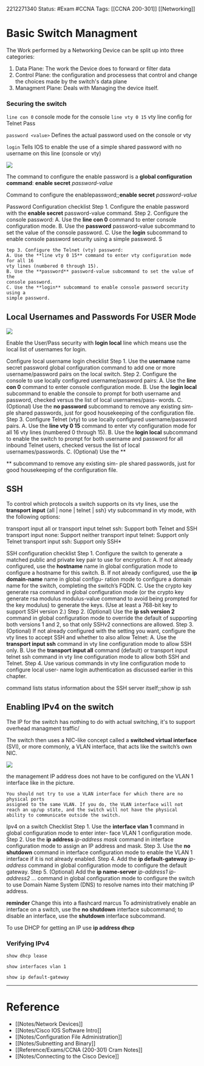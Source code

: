 
2212271340
	Status: #Exam #CCNA
		Tags: [[CCNA 200-301]] [[Networking]]

# Basic Switch Managment


The Work performed by a Networking Device can be split up into three categories:

1. Data Plane: The work the Device does to forward or filter data
2. Control Plane: the configuration and processess that control and change the choices made by the switch's data plane
3. Managment Plane: Deals with Managing the device itself.



### Securing the switch

`line con 0` console mode for the console
`line vty 0 15` vty line config for Telnet Pass



`password <value>` Defines the actual password used on the console or vty

`login` Tells IOS to enable the use of a simple shared password with no username on this line (console or vty)

<img src = "https://i.gyazo.com/753e9078def39d912c9ad58a390e7fff.png">

 The command to configure the enable password is a **global configuration command**: **enable secret** *password-value*

Command to configure the enablepassword;;**enable secret** *password-value*
<!--SR:!2023-01-02,1,230-->

Password Configuration checklist
	Step 1. Configure the enable password with the **enable secret** password-value command.
	Step 2. Configure the console password:
	A. Use the **line con 0** command to enter console configuration mode.
	B. Use the **password** password-value subcommand to set the value of the
	console password.
	C. Use the **login** subcommand to enable console password security using a
	simple password.
	S
	
	
	tep 3. Configure the Telnet (vty) password:
	A. Use the **line vty 0 15** command to enter vty configuration mode for all 16
	vty lines (numbered 0 through 15).
	B. Use the **password** password-value subcommand to set the value of the
	console password.
	C. Use the **login** subcommand to enable console password security using a
	simple password.   


## Local Usernames and Passwords For USER Mode

<img src = "https://i.gyazo.com/685fc751c6ee01d46c24e308355fd9fc.png">



Enable the User/Pass security with **login local** line which means use the local list of usernames for login.

Configure local username login checklist
	Step 1.
	Use the **username** name secret password global configuration command to
	add one or more username/password pairs on the local switch.
	Step 2.
	Configure the console to use locally configured username/password pairs:
	A. Use the **line con 0** command to enter console configuration mode.
	B. Use the **login local** subcommand to enable the console to prompt for both
	username and password, checked versus the list of local usernames/pass-
	words.
	C. (Optional) Use the **no password** subcommand to remove any existing sim-
	ple shared passwords, just for good housekeeping of the configuration file.
	Step 3.
	Configure Telnet (vty) to use locally configured username/password pairs.
	A. Use the **line vty 0 15** command to enter vty configuration mode for all 16
	vty lines (numbered 0 through 15).
	B. Use the **login local** subcommand to enable the switch to prompt for both
	username and password for all inbound Telnet users, checked versus the list
	of local usernames/passwords.
	C. (Optional) Use the **
 
 ** subcommand to remove any existing sim-
	ple shared passwords, just for good housekeeping of the configuration file.      

## SSH
To control which protocols a switch supports on its vty lines, use the **transport input** {all |
none | telnet | ssh} vty subcommand in vty mode, with the following options:

transport input all or transport input telnet ssh: Support both Telnet and SSH
transport input none: Support neither
transport input telnet: Support only Telnet
transport input ssh: Support only SSH*


SSH configuration checklist
	Step 1.
	Configure the switch to generate a matched public and private key pair to use
	for encryption:
	A. If not already configured, use the **hostname** name in global configuration
	mode to configure a hostname for this switch.
	B. If not already configured, use the **ip domain-name** name in global configu-
	ration mode to configure a domain name for the switch, completing the
	switch’s FQDN.
	C. Use the crypto key generate rsa command in global configuration mode
	(or the crypto key generate rsa modulus modulus-value command to
	avoid being prompted for the key modulus) to generate the keys. (Use at
	least a 768-bit key to support SSH version 2.)
	Step 2.
	(Optional) Use the **ip ssh version 2** command in global configuration mode to
	override the default of supporting both versions 1 and 2, so that only SSHv2
	connections are allowed.
	Step 3.
	(Optional) If not already configured with the setting you want, configure the
	vty lines to accept SSH and whether to also allow Telnet:
	A. Use the **transport input ssh** command in vty line configuration mode to
	allow SSH only.
	B. Use the **transport input all** command (default) or transport input telnet ssh
	command in vty line configuration mode to allow both SSH and Telnet.
	Step 4.
	Use various commands in vty line configuration mode to configure local user-
	name login authentication as discussed earlier in this chapter.

command lists status information about the SSH server itself;;show ip ssh
<!--SR:!2023-01-04,3,250-->

## Enabling IPv4 on the switch

The IP for the switch has nothing to do with actual switching, it's to support overhead managment traffic/

The switch then uses a NIC-like concept called a **switched virtual interface** (SVI),
or more commonly, a VLAN interface, that acts like the switch’s own NIC. 


<img src = "https://i.gyazo.com/43de3c857b12dfb6e4e9d71630826f0a.png">

 the management IP address does not have to be configured on the VLAN 1 interface like in the picture.

```ad-note
You should not try to use a VLAN interface for which there are no physical ports
assigned to the same VLAN. If you do, the VLAN interface will not reach an up/up state, and the switch will not have the physical ability to communicate outside the switch.
```

Ipv4 on a switch Checklist
	Step 1.
	Use the **interface vlan 1** command in global configuration mode to enter inter-
	face VLAN 1 configuration mode.
	Step 2.
	Use the **ip address** *ip-address* *mask* command in interface configuration mode
	to assign an IP address and mask.
	Step 3.
	Use the **no shutdown** command in interface configuration mode to enable the
	VLAN 1 interface if it is not already enabled.
	Step 4.
	Add the **ip default-gateway** *ip-address* command in global configuration mode
	to configure the default gateway.
	Step 5.
	(Optional) Add the **ip name-server** *ip-address1 ip-address2* … command in
	global configuration mode to configure the switch to use Domain Name System
	(DNS) to resolve names into their matching IP address.

**reminder** Change this into a flashcard marcus
To administratively enable an interface on a switch, use the **no shutdown** interface subcommand; to disable an interface, use the **shutdown** interface subcommand. 

To use DHCP for getting an IP use **ip address dhcp**


### Verifying IPv4

`show dhcp lease`

`show interfaces vlan 1`

`show ip default-gateway`





















---
# Reference

- [[Notes/Network Devices]]
- [[Notes/Cisco IOS Software Intro]]
- [[Notes/Configuration File Administration]]
- [[Notes/Subnetting and Binary]]
- [[Reference/Exams/CCNA (200-301) Cram Notes]]
- [[Notes/Connecting to the Cisco Device]]